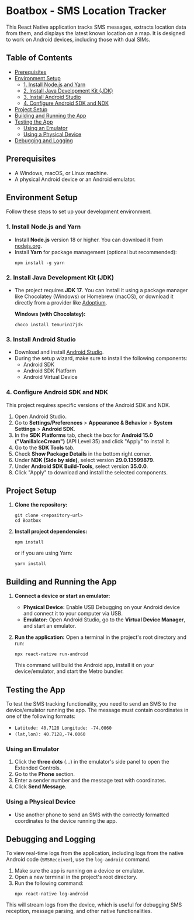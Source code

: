 # Boatbox - SMS Location Tracker

This React Native application tracks SMS messages, extracts location data from them, and displays the latest known location on a map. It is designed to work on Android devices, including those with dual SIMs.

## Table of Contents

- [Prerequisites](#prerequisites)
- [Environment Setup](#environment-setup)
  - [1. Install Node.js and Yarn](#1-install-nodejs-and-yarn)
  - [2. Install Java Development Kit (JDK)](#2-install-java-development-kit-jdk)
  - [3. Install Android Studio](#3-install-android-studio)
  - [4. Configure Android SDK and NDK](#4-configure-android-sdk-and-ndk)
- [Project Setup](#project-setup)
- [Building and Running the App](#building-and-running-the-app)
- [Testing the App](#testing-the-app)
  - [Using an Emulator](#using-an-emulator)
  - [Using a Physical Device](#using-a-physical-device)
- [Debugging and Logging](#debugging-and-logging)

## Prerequisites

- A Windows, macOS, or Linux machine.
- A physical Android device or an Android emulator.

## Environment Setup

Follow these steps to set up your development environment.

### 1. Install Node.js and Yarn

- Install **Node.js** version 18 or higher. You can download it from [nodejs.org](https://nodejs.org/).
- Install **Yarn** for package management (optional but recommended):
  ```shell
  npm install -g yarn
  ```

### 2. Install Java Development Kit (JDK)

- The project requires **JDK 17**. You can install it using a package manager like Chocolatey (Windows) or Homebrew (macOS), or download it directly from a provider like [Adoptium](https://adoptium.net/).

  **Windows (with Chocolatey):**
  ```shell
  choco install temurin17jdk
  ```

### 3. Install Android Studio

- Download and install [Android Studio](https://developer.android.com/studio).
- During the setup wizard, make sure to install the following components:
  - Android SDK
  - Android SDK Platform
  - Android Virtual Device

### 4. Configure Android SDK and NDK

This project requires specific versions of the Android SDK and NDK.

1.  Open Android Studio.
2.  Go to **Settings/Preferences** > **Appearance & Behavior** > **System Settings** > **Android SDK**.
3.  In the **SDK Platforms** tab, check the box for **Android 15.0 ("VanillaIceCream")** (API Level 35) and click "Apply" to install it.
4.  Go to the **SDK Tools** tab.
5.  Check **Show Package Details** in the bottom right corner.
6.  Under **NDK (Side by side)**, select version **29.0.13599879**.
7.  Under **Android SDK Build-Tools**, select version **35.0.0**.
8.  Click "Apply" to download and install the selected components.

## Project Setup

1.  **Clone the repository:**
    ```shell
    git clone <repository-url>
    cd Boatbox
    ```

2.  **Install project dependencies:**
    ```shell
    npm install
    ```
    or if you are using Yarn:
    ```shell
    yarn install
    ```

## Building and Running the App

1.  **Connect a device or start an emulator:**
    - **Physical Device:** Enable USB Debugging on your Android device and connect it to your computer via USB.
    - **Emulator:** Open Android Studio, go to the **Virtual Device Manager**, and start an emulator.

2.  **Run the application:**
    Open a terminal in the project's root directory and run:
    ```shell
    npx react-native run-android
    ```
    This command will build the Android app, install it on your device/emulator, and start the Metro bundler.

## Testing the App

To test the SMS tracking functionality, you need to send an SMS to the device/emulator running the app. The message must contain coordinates in one of the following formats:

- `Latitude: 40.7128 Longitude: -74.0060`
- `(lat,lon): 40.7128,-74.0060`

### Using an Emulator

1.  Click the **three dots** (...) in the emulator's side panel to open the Extended Controls.
2.  Go to the **Phone** section.
3.  Enter a sender number and the message text with coordinates.
4.  Click **Send Message**.

### Using a Physical Device

- Use another phone to send an SMS with the correctly formatted coordinates to the device running the app.

## Debugging and Logging

To view real-time logs from the application, including logs from the native Android code (`SMSReceiver`), use the `log-android` command.

1.  Make sure the app is running on a device or emulator.
2.  Open a new terminal in the project's root directory.
3.  Run the following command:
    ```shell
    npx react-native log-android
    ```
This will stream logs from the device, which is useful for debugging SMS reception, message parsing, and other native functionalities.
